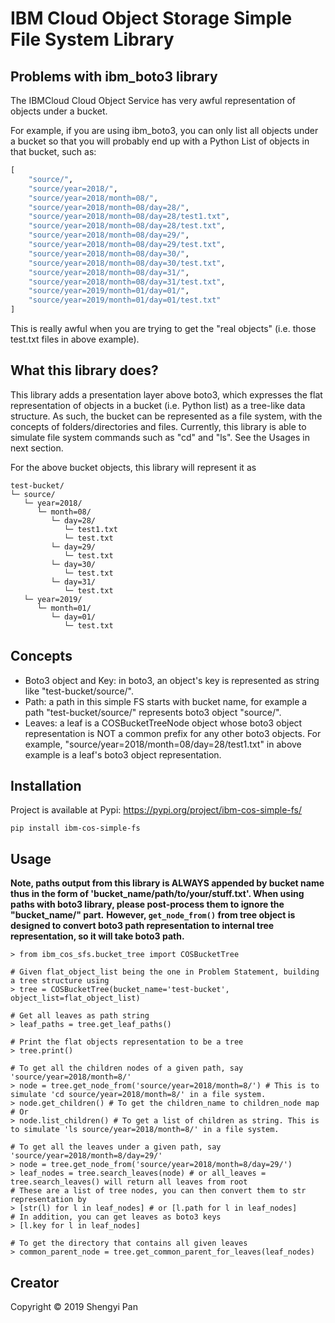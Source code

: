 # IBM Cloud Object Storage Simple File System Library

## Problems with ibm_boto3 library
The IBMCloud Cloud Object Service has very awful representation of objects under a bucket.

For example, if you are using ibm_boto3, you can only list all objects under a bucket so that you will probably end up 
with a Python List of objects in that bucket, such as:

```python
[
    "source/",
    "source/year=2018/",
    "source/year=2018/month=08/",
    "source/year=2018/month=08/day=28/",
    "source/year=2018/month=08/day=28/test1.txt",
    "source/year=2018/month=08/day=28/test.txt",
    "source/year=2018/month=08/day=29/",
    "source/year=2018/month=08/day=29/test.txt",
    "source/year=2018/month=08/day=30/",
    "source/year=2018/month=08/day=30/test.txt",
    "source/year=2018/month=08/day=31/",
    "source/year=2018/month=08/day=31/test.txt",
    "source/year=2019/month=01/day=01/",
    "source/year=2019/month=01/day=01/test.txt" 
]
```

This is really awful when you are trying to get the "real objects" (i.e. those test.txt files in above example).

## What this library does?
This library adds a presentation layer above boto3, which expresses the flat representation of objects in a bucket (i.e. Python list) as a tree-like data structure. As such, the bucket 
can be represented as a file system, with the concepts of folders/directories and files. Currently, this library is able to simulate file
system commands such as "cd" and "ls". See the Usages in next section.

For the above bucket objects, this library will represent it as

```
test-bucket/ 
└─ source/ 
   └─ year=2018/ 
      └─ month=08/ 
         └─ day=28/ 
            └─ test1.txt 
            └─ test.txt 
         └─ day=29/ 
            └─ test.txt 
         └─ day=30/ 
            └─ test.txt 
         └─ day=31/ 
            └─ test.txt 
   └─ year=2019/ 
      └─ month=01/ 
         └─ day=01/ 
            └─ test.txt
```

## Concepts
* Boto3 object and Key: in boto3, an object's key is represented as string like "test-bucket/source/".
* Path: a path in this simple FS starts with bucket name, for example a path "test-bucket/source/" represents boto3 object "source/".
* Leaves: a leaf is a COSBucketTreeNode object whose boto3 object representation is NOT a common prefix for any other boto3 objects. For example, "source/year=2018/month=08/day=28/test1.txt" in above example is a leaf's boto3 object representation.

## Installation
Project is available at Pypi: https://pypi.org/project/ibm-cos-simple-fs/
```
pip install ibm-cos-simple-fs
```

## Usage
**Note, paths output from this library is ALWAYS appended by bucket name thus in the form of 'bucket_name/path/to/your/stuff.txt'.
When using paths with boto3 library, please post-process them to ignore the "bucket_name/" part.**
**However, ```get_node_from()``` from tree object is designed to convert boto3 path representation to internal tree representation, so it will take boto3 path.**
```
> from ibm_cos_sfs.bucket_tree import COSBucketTree

# Given flat_object_list being the one in Problem Statement, building a tree structure using
> tree = COSBucketTree(bucket_name='test-bucket', object_list=flat_object_list)

# Get all leaves as path string
> leaf_paths = tree.get_leaf_paths()

# Print the flat objects representation to be a tree
> tree.print() 

# To get all the children nodes of a given path, say 'source/year=2018/month=8/'
> node = tree.get_node_from('source/year=2018/month=8/') # This is to simulate 'cd source/year=2018/month=8/' in a file system.
> node.get_children() # To get the children_name to children_node map
# Or
> node.list_children() # To get a list of children as string. This is to simulate 'ls source/year=2018/month=8/' in a file system.

# To get all the leaves under a given path, say 'source/year=2018/month=8/day=29/'
> node = tree.get_node_from('source/year=2018/month=8/day=29/') 
> leaf_nodes = tree.search_leaves(node) # or all_leaves = tree.search_leaves() will return all leaves from root
# These are a list of tree nodes, you can then convert them to str representation by
> [str(l) for l in leaf_nodes] # or [l.path for l in leaf_nodes]
# In addition, you can get leaves as boto3 keys
> [l.key for l in leaf_nodes]

# To get the directory that contains all given leaves
> common_parent_node = tree.get_common_parent_for_leaves(leaf_nodes)
```

## Creator
Copyright © 2019 Shengyi Pan
